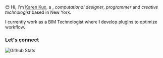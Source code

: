 :blush: Hi, I'm [Karen Kuo](#), a , _computational designer_, _programmer_ and _creative technologist_  based in New York. 

I currently work as a BIM Technologist where I develop plugins to optimize workflow.  


### Let's connect


![Github Stats](https://github-readme-stats.vercel.app/api?username=kalunkuo\&rank_icon=github)
